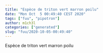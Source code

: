 ```yaml
---
title: "Espèce de triton vert marron poilu"
date: "Mon Oct  5 00:49:40 CEST 2020"
tags: ["fuu", "pipotron"]
author: m1ch3l
categories: ["generated"]
slug: "fuu/2020-10-05-00:49:40"
---
```


Espèce de triton vert marron poilu
